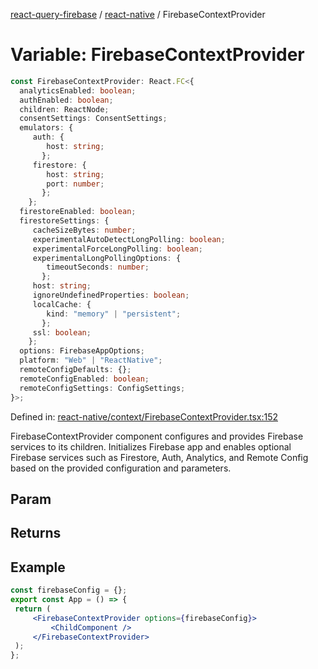 [react-query-firebase](../../modules.md) / [react-native](../index.md) / FirebaseContextProvider

# Variable: FirebaseContextProvider

```ts
const FirebaseContextProvider: React.FC<{
  analyticsEnabled: boolean;
  authEnabled: boolean;
  children: ReactNode;
  consentSettings: ConsentSettings;
  emulators: {
     auth: {
        host: string;
       };
     firestore: {
        host: string;
        port: number;
       };
    };
  firestoreEnabled: boolean;
  firestoreSettings: {
     cacheSizeBytes: number;
     experimentalAutoDetectLongPolling: boolean;
     experimentalForceLongPolling: boolean;
     experimentalLongPollingOptions: {
        timeoutSeconds: number;
       };
     host: string;
     ignoreUndefinedProperties: boolean;
     localCache: {
        kind: "memory" | "persistent";
       };
     ssl: boolean;
    };
  options: FirebaseAppOptions;
  platform: "Web" | "ReactNative";
  remoteConfigDefaults: {};
  remoteConfigEnabled: boolean;
  remoteConfigSettings: ConfigSettings;
}>;
```

Defined in: [react-native/context/FirebaseContextProvider.tsx:152](https://github.com/vpishuk/react-query-firebase/blob/09a15a5d938c4bdaa4fd86491bcf8ea41c16371f/react-native/context/FirebaseContextProvider.tsx#L152)

FirebaseContextProvider component configures and provides Firebase services to its children.
Initializes Firebase app and enables optional Firebase services such as Firestore, Auth, Analytics,
and Remote Config based on the provided configuration and parameters.

## Param

## Returns

## Example

```jsx
const firebaseConfig = {};
export const App = () => {
 return (
     <FirebaseContextProvider options={firebaseConfig}>
         <ChildComponent />
     </FirebaseContextProvider>
 );
};
```
